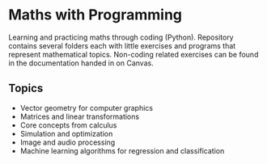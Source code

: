 # Maths with Programming
Learning and practicing maths through coding (Python). Repository contains several folders each with little exercises and programs that represent mathematical topics. Non-coding related exercises can be found in the documentation handed in on Canvas.

## Topics

- Vector geometry for computer graphics
- Matrices and linear transformations
- Core concepts from calculus
- Simulation and optimization
- Image and audio processing
- Machine learning algorithms for regression and classification

